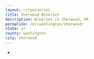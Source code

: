 ```yaml
---
layout: citywineries
title: Sherwood Wineries
description: Wineries in Sherwood, OR
permalink: /or/washington/sherwood/
state: or
county: washington
city: sherwood
---
```

-
